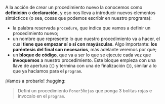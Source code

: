 A la acción de crear un procedimiento nuevo la conocemos como **definición** o **declaración**, y eso nos lleva a introducir nuevos elementos sintácticos (o sea, cosas que podemos escribir en nuestro programa):

- la palabra reservada `procedure`, que indica que vamos a definir un procedimiento nuevo;
- un nombre que represente lo que nuestro procedimiento va a hacer, el cual **tiene que empezar sí o sí con mayúsculas**. Algo importante: **los paréntesis del final son necesarios**, más adelante veremos por qué;
- un **bloque de código**, que va a ser lo que se ejecute cada vez que **invoquemos** a nuestro procedimiento. Este bloque empieza con una llave de apertura (`{`) y termina con una de finalización (`}`), similar a lo que ya hacíamos para el `program`.

¡Vamos a probarlo! :hugging:

> Definí un procedimiento `Poner3Rojas` que ponga 3 bolitas rojas e invocalo en el `program`.